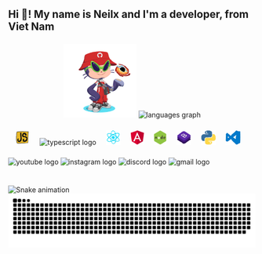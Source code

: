 <h2 align="left">Hi 👋! My name is Neilx and I'm a developer, from Viet Nam</h2>


###

<div align="center">
  <img width="150" height="150" src="./octocat-1715828104461.png">
  <img src="https://github-readme-stats.vercel.app/api/top-langs?username=nttnguyen136&locale=en&hide_title=false&layout=compact&card_width=320&langs_count=5&theme=dracula&hide_border=false" height="150" alt="languages graph"  />
</div>

###

<div align="center">
  <img src="./js.gif" height="30" alt="javascript logo"  />
  <img width="12" />
  <img src="https://cdn.jsdelivr.net/gh/devicons/devicon/icons/typescript/typescript-original.svg" height="30" alt="typescript logo"  />
  <img width="12" />
  <img src="./reactjs.gif" height="30" alt="react logo"  />
  <img width="12" />
  <img src="./angular.gif" height="30" alt="html5 logo"  />
  <img width="12" />
  <img src="./nodejs.gif" height="30" alt="css3 logo"  />
  <img width="12" />
  <img src="./bootstrap.gif" height="30" alt="python logo"  />
  <img width="12" />
  <img src="./python.gif" height="30" alt="python logo"  />
  <img width="12" />
  <img src="./vscode.gif" height="30" alt="python logo"  />
  <img width="12" />
</div>

###

<div align="left">
  <img src="https://img.shields.io/static/v1?message=Youtube&logo=youtube&label=&color=FF0000&logoColor=white&labelColor=&style=for-the-badge" height="35" alt="youtube logo"  />
  <img src="https://img.shields.io/static/v1?message=Instagram&logo=instagram&label=&color=E4405F&logoColor=white&labelColor=&style=for-the-badge" height="35" alt="instagram logo"  />
  <img src="https://img.shields.io/static/v1?message=Discord&logo=discord&label=&color=7289DA&logoColor=white&labelColor=&style=for-the-badge" height="35" alt="discord logo"  />
  <img src="https://img.shields.io/static/v1?message=Gmail&logo=gmail&label=&color=D14836&logoColor=white&labelColor=&style=for-the-badge" height="35" alt="gmail logo"  />
</div>

###

<br clear="both">

<img src="https://raw.githubusercontent.com/nttnguyen136/nttnguyen136/output/snake.svg" alt="Snake animation" />
<picture>
  <source media="(prefers-color-scheme: dark)" srcset="https://raw.githubusercontent.com/nttnguyen136/nttnguyen136/output/github-snake-dark.svg" />
  <source media="(prefers-color-scheme: light)" srcset="https://raw.githubusercontent.com/nttnguyen136/nttnguyen136/output/github-snake.svg" />
  <img alt="github-snake" src="https://raw.githubusercontent.com/nttnguyen136/nttnguyen136/output/github-snake.svg" />
</picture>

###
